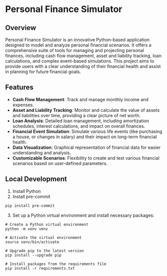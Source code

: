 # Personal Finance Simulator

## Overview

Personal Finance Simulator is an innovative Python-based application designed to model and analyze personal financial scenarios. It offers a comprehensive suite of tools for managing and projecting personal finances, including cash flow management, asset and liability tracking, loan calculations, and complex event-based simulations. This project aims to provide users with a clear understanding of their financial health and assist in planning for future financial goals.

## Features

- **Cash Flow Management**: Track and manage monthly income and expenses.
- **Asset and Liability Tracking**: Monitor and calculate the value of assets and liabilities over time, providing a clear picture of net worth.
- **Loan Analysis**: Detailed loan management, including amortization schedules, interest calculations, and impact on overall finances.
- **Financial Event Simulation**: Simulate various life events (like purchasing a house, or changes in salary) and their impact on long-term financial health.
- **Data Visualization**: Graphical representation of financial data for easier understanding and analysis.
- **Customizable Scenarios**: Flexibility to create and test various financial scenarios based on user-defined parameters.

## Local Development
1. Install Python
2. Install pre-commit
```bash
pip install pre-commit
```
3. Set up a Python virtual environment and install necessary packages:
```
# Create a Python virtual environment
python -m venv venv

# Activate the virtual environment
source venv/bin/activate

# Upgrade pip to the latest version
pip install --upgrade pip

# Install packages from the requirements file
pip install -r requirements.txt
```


